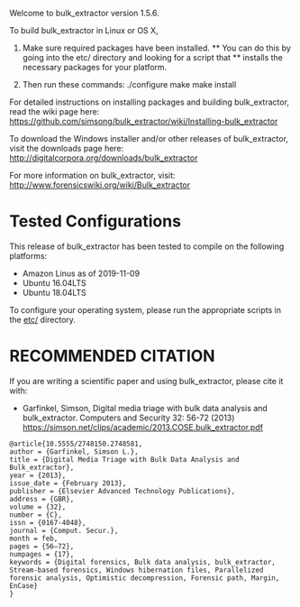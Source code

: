 Welcome to bulk_extractor version 1.5.6.

To build bulk_extractor in Linux or OS X,

1. Make sure required packages have been installed.
   ** You can do this by going into the etc/ directory and looking for a script that 
   ** installs the necessary packages for your platform.

2. Then run these commands:
   ./configure
   make
   make install

For detailed instructions on installing packages and building bulk_extractor, read the wiki page here:
https://github.com/simsong/bulk_extractor/wiki/Installing-bulk_extractor

To download the Windows installer and/or other releases of bulk_extractor, visit the downloads page here:
http://digitalcorpora.org/downloads/bulk_extractor

For more information on bulk_extractor, visit: http://www.forensicswiki.org/wiki/Bulk_extractor

Tested Configurations
=====================
This release of bulk_extractor has been tested to compile on the following platforms:
* Amazon Linus as of 2019-11-09
* Ubuntu 16.04LTS
* Ubuntu 18.04LTS

To configure your operating system, please run the appropriate scripts in the [etc/](/etc) directory.



RECOMMENDED CITATION
====================
If you are writing a scientific paper and using bulk_extractor, please cite it with:

* Garfinkel, Simson, Digital media triage with bulk data analysis and bulk_extractor. Computers and Security 32: 56-72 (2013)  https://simson.net/clips/academic/2013.COSE.bulk_extractor.pdf
```
@article{10.5555/2748150.2748581,
author = {Garfinkel, Simson L.},
title = {Digital Media Triage with Bulk Data Analysis and Bulk_extractor},
year = {2013},
issue_date = {February 2013},
publisher = {Elsevier Advanced Technology Publications},
address = {GBR},
volume = {32},
number = {C},
issn = {0167-4048},
journal = {Comput. Secur.},
month = feb,
pages = {56–72},
numpages = {17},
keywords = {Digital forensics, Bulk data analysis, bulk_extractor, Stream-based forensics, Windows hibernation files, Parallelized forensic analysis, Optimistic decompression, Forensic path, Margin, EnCase}
}
```



